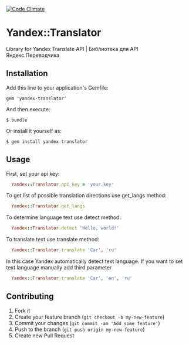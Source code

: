 [![Code Climate](https://codeclimate.com/repos/5255368456b102667402265a/badges/cc0cf62aa85959503fc1/gpa.png)](https://codeclimate.com/repos/5255368456b102667402265a/feed)

# Yandex::Translator

Library for Yandex Translate API | Библиотека для API Яндекс.Переводчика


## Installation

Add this line to your application's Gemfile:

    gem 'yandex-translator'

And then execute:

    $ bundle

Or install it yourself as:

    $ gem install yandex-translator

## Usage

First, set your api key:

```ruby
  Yandex::Translator.api_key = 'your.key'
```

To get list of possible translation directions use get_langs method:

```ruby
  Yandex::Translator.get_langs
```

To determine language text use detect method:

```ruby
  Yandex::Translator.detect 'Hello, world!' 
```
To translate text use translate method:

```ruby
  Yandex::Translator.translate 'Car', 'ru' 
```

In this case Yandex automatically detect text language.
If you want to set text language manually add third parameter

```ruby
  Yandex::Translator.translate 'Car', 'en', 'ru'
```

## Contributing

1. Fork it
2. Create your feature branch (`git checkout -b my-new-feature`)
3. Commit your changes (`git commit -am 'Add some feature'`)
4. Push to the branch (`git push origin my-new-feature`)
5. Create new Pull Request
